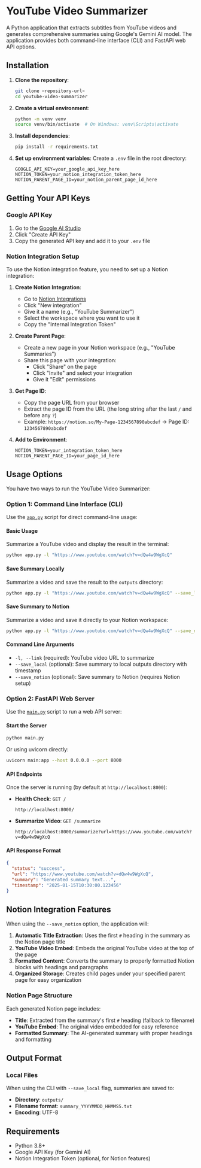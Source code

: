 # YouTube Video Summarizer

A Python application that extracts subtitles from YouTube videos and generates comprehensive summaries using Google's Gemini AI model. The application provides both command-line interface (CLI) and FastAPI web API options.

## Installation

1. **Clone the repository**:
   ```bash
   git clone <repository-url>
   cd youtube-video-summarizer
   ```

2. **Create a virtual environment**:
   ```bash
   python -m venv venv
   source venv/bin/activate  # On Windows: venv\Scripts\activate
   ```

3. **Install dependencies**:
   ```bash
   pip install -r requirements.txt
   ```

4. **Set up environment variables**:
   Create a `.env` file in the root directory:
   ```env
   GOOGLE_API_KEY=your_google_api_key_here
   NOTION_TOKEN=your_notion_integration_token_here
   NOTION_PARENT_PAGE_ID=your_notion_parent_page_id_here
   ```

## Getting Your API Keys

### Google API Key
1. Go to the [Google AI Studio](https://aistudio.google.com/)
2. Click "Create API Key"
3. Copy the generated API key and add it to your `.env` file

### Notion Integration Setup
To use the Notion integration feature, you need to set up a Notion integration:

1. **Create Notion Integration**:
   - Go to [Notion Integrations](https://www.notion.so/my-integrations)
   - Click "New integration"
   - Give it a name (e.g., "YouTube Summarizer")
   - Select the workspace where you want to use it
   - Copy the "Internal Integration Token"

2. **Create Parent Page**:
   - Create a new page in your Notion workspace (e.g., "YouTube Summaries")
   - Share this page with your integration:
     - Click "Share" on the page
     - Click "Invite" and select your integration
     - Give it "Edit" permissions

3. **Get Page ID**:
   - Copy the page URL from your browser
   - Extract the page ID from the URL (the long string after the last `/` and before any `?`)
   - Example: `https://notion.so/My-Page-1234567890abcdef` → Page ID: `1234567890abcdef`

4. **Add to Environment**:
   ```env
   NOTION_TOKEN=your_integration_token_here
   NOTION_PARENT_PAGE_ID=your_page_id_here
   ```

## Usage Options

You have two ways to run the YouTube Video Summarizer:

### Option 1: Command Line Interface (CLI)

Use the [`app.py`](app.py) script for direct command-line usage:

#### Basic Usage
Summarize a YouTube video and display the result in the terminal:
```bash
python app.py -l "https://www.youtube.com/watch?v=dQw4w9WgXcQ"
```

#### Save Summary Locally
Summarize a video and save the result to the `outputs` directory:
```bash
python app.py -l "https://www.youtube.com/watch?v=dQw4w9WgXcQ" --save_local
```

#### Save Summary to Notion
Summarize a video and save it directly to your Notion workspace:
```bash
python app.py -l "https://www.youtube.com/watch?v=dQw4w9WgXcQ" --save_notion
```

#### Command Line Arguments
- `-l, --link` (required): YouTube video URL to summarize
- `--save_local` (optional): Save summary to local outputs directory with timestamp
- `--save_notion` (optional): Save summary to Notion (requires Notion setup)

### Option 2: FastAPI Web Server

Use the [`main.py`](main.py) script to run a web API server:

#### Start the Server
```bash
python main.py
```

Or using uvicorn directly:
```bash
uvicorn main:app --host 0.0.0.0 --port 8000
```

#### API Endpoints

Once the server is running (by default at `http://localhost:8000`):

- **Health Check**: `GET /`
  ```
  http://localhost:8000/
  ```

- **Summarize Video**: `GET /summarize`
  ```
  http://localhost:8000/summarize?url=https://www.youtube.com/watch?v=dQw4w9WgXcQ
  ```

#### API Response Format
```json
{
  "status": "success",
  "url": "https://www.youtube.com/watch?v=dQw4w9WgXcQ",
  "summary": "Generated summary text...",
  "timestamp": "2025-01-15T10:30:00.123456"
}
```

## Notion Integration Features

When using the `--save_notion` option, the application will:

1. **Automatic Title Extraction**: Uses the first `#` heading in the summary as the Notion page title
2. **YouTube Video Embed**: Embeds the original YouTube video at the top of the page
3. **Formatted Content**: Converts the summary to properly formatted Notion blocks with headings and paragraphs
4. **Organized Storage**: Creates child pages under your specified parent page for easy organization

### Notion Page Structure
Each generated Notion page includes:
- **Title**: Extracted from the summary's first `#` heading (fallback to filename)
- **YouTube Embed**: The original video embedded for easy reference
- **Formatted Summary**: The AI-generated summary with proper headings and formatting

## Output Format

### Local Files
When using the CLI with `--save_local` flag, summaries are saved to:
- **Directory**: `outputs/`
- **Filename format**: `summary_YYYYMMDD_HHMMSS.txt`
- **Encoding**: UTF-8

## Requirements

- Python 3.8+
- Google API Key (for Gemini AI)
- Notion Integration Token (optional, for Notion features)
